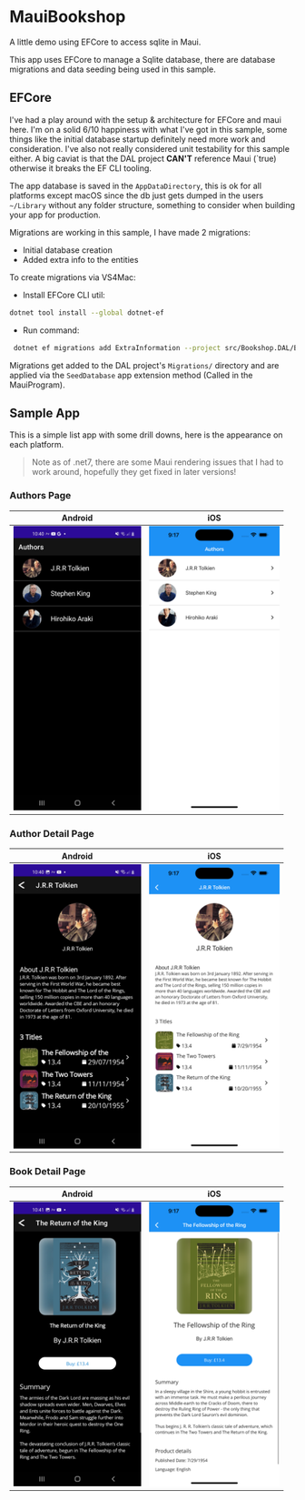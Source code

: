# MauiBookshop
A little demo using EFCore to access sqlite in Maui.

This app uses EFCore to manage a Sqlite database, there are database migrations and data seeding being used in this sample.

## EFCore

I've had a play around with the setup & architecture for EFCore and maui here. I'm on a solid 6/10 happiness with what I've got in this sample, some things like the initial database startup definitely need more work and consideration. I've also not really considered unit testability for this sample either. A big caviat is that the DAL project **CAN'T** reference Maui (`<UseMaui>true</UseMaui>) otherwise it breaks the EF CLI tooling.

The app database is saved in the `AppDataDirectory`, this is ok for all platforms except macOS since the db just gets dumped in the users `~/Library` without any folder structure, something to consider when building your app for production.

Migrations are working in this sample, I have made 2 migrations:
- Initial database creation
- Added extra info to the entities

To create migrations via VS4Mac:
- Install EFCore CLI util:
```bash
dotnet tool install --global dotnet-ef
```
- Run command:
```bash
 dotnet ef migrations add ExtraInformation --project src/Bookshop.DAL/Bookshop.DAL.csproj
```

Migrations get added to the DAL project's `Migrations/` directory and are applied via the `SeedDatabase` app extension method (Called in the MauiProgram).

## Sample App

This is a simple list app with some drill downs, here is the appearance on each platform.

> Note as of .net7, there are some Maui rendering issues that I had to work around, hopefully they get fixed in later versions!

### Authors Page

| Android                                                      | iOS                                                          |
| ------------------------------------------------------------ | ------------------------------------------------------------ |
| <img src="assets/AuthorsPage_Android.jpg" alt="Author Page On Android" Height="500"> | <img src="assets/AuthorsPage_iOS.png" alt="Author Page On iOS" Height="500"> |

### Author Detail Page

| Android                                                      | iOS                                                          |
| ------------------------------------------------------------ | ------------------------------------------------------------ |
| <img src="assets/AuthorDetailPage_Android.jpg" alt="Author Detail Page On Android" Height="500"> | <img src="assets/AuthorDetailPage_iOS.png" alt="Author Detail Page On iOS" Height="500"> |

### Book Detail Page

| Android                                                      | iOS                                                          |
| ------------------------------------------------------------ | ------------------------------------------------------------ |
| <img src="assets/BookDetailPage_Android.jpg" alt="Book Detail Page On Android" Height="500"> | <img src="assets/BookDetailPage_iOS.png" alt="Book Detail Page On iOS" Height="500"> |
